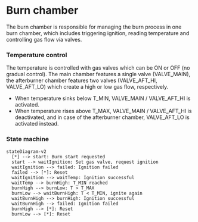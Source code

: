 # Burn chamber
The burn chamber is responsible for managing the burn process in one burn chamber, which includes triggering ignition, reading temperature and controlling gas flow via valves.

### Temperature control
The temperature is controlled with gas valves which can be ON or OFF (no gradual control). The main chamber features a single valve (VALVE_MAIN), the afterburner chamber features two valves (VALVE_AFT_HI, VALVE_AFT_LO) which create a high or low gas flow, respectively.

- When temperature sinks below T_MIN, VALVE_MAIN / VALVE_AFT_HI is activated.
- When temperature rises above T_MAX, VALVE_MAIN / VALVE_AFT_HI is deactivated, and in case of the afterburner chamber, VALVE_AFT_LO is activated instead.

### State machine
``` mermaid
stateDiagram-v2
  [*] --> start: Burn start requested
  start --> waitIgnition: Set gas valve, request ignition
  waitIgnition --> failed: Ignition failed
  failed --> [*]: Reset
  waitIgnition --> waitTemp: Ignition successful
  waitTemp --> burnHigh: T_MIN reached
  burnHigh --> burnLow: T > T_MAX
  burnLow --> waitBurnHigh: T < T_MIN, ignite again
  waitBurnHigh --> burnHigh: Ignition successful
  waitBurnHigh --> failed: Ignition failed
  burnHigh --> [*]: Reset
  burnLow --> [*]: Reset
```
